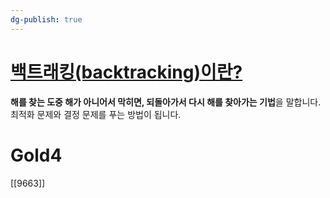```yaml
---
dg-publish: true
---
```


# [백트래킹(backtracking)이란?](https://chanhuiseok.github.io/posts/algo-23/)
**해를 찾는 도중 해가 아니어서 막히면, 되돌아가서 다시 해를 찾아가는 기법**을 말합니다. 최적화 문제와 결정 문제를 푸는 방법이 됩니다.

# Gold4
[[9663]]
